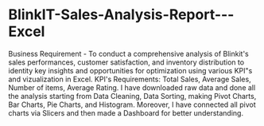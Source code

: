 # BlinkIT-Sales-Analysis-Report---Excel
Business Requirement - To conduct a comprehensive analysis of Blinkit's sales performances, customer satisfaction, and inventory distribution to identity key insights and opportunities for optimization using various KPI"s and vizualization in Excel.
KPI's Requirements: Total Sales, Average Sales, Number of items, Average Rating.
I have downloaded raw data and done all the analysis starting from Data Cleaning, Data Sorting, making Pivot Charts, Bar Charts, Pie Charts, and Histogram. Moreover, I have connected all pivot charts via Slicers and then made a Dashboard for better understanding.

